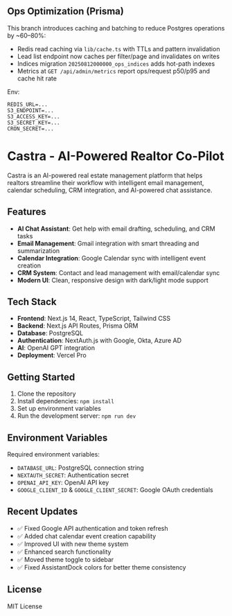 ## Ops Optimization (Prisma)

This branch introduces caching and batching to reduce Postgres operations by ~60–80%:

- Redis read caching via `lib/cache.ts` with TTLs and pattern invalidation
- Lead list endpoint now caches per filter/page and invalidates on writes
- Indices migration `20250812000000_ops_indices` adds hot-path indexes
- Metrics at `GET /api/admin/metrics` report ops/request p50/p95 and cache hit rate

Env:

```
REDIS_URL=...
S3_ENDPOINT=...
S3_ACCESS_KEY=...
S3_SECRET_KEY=...
CRON_SECRET=...
```

# Castra - AI-Powered Realtor Co-Pilot

Castra is an AI-powered real estate management platform that helps realtors streamline their workflow with intelligent email management, calendar scheduling, CRM integration, and AI-powered chat assistance.

## Features

- **AI Chat Assistant**: Get help with email drafting, scheduling, and CRM tasks
- **Email Management**: Gmail integration with smart threading and summarization
- **Calendar Integration**: Google Calendar sync with intelligent event creation
- **CRM System**: Contact and lead management with email/calendar sync
- **Modern UI**: Clean, responsive design with dark/light mode support

## Tech Stack

- **Frontend**: Next.js 14, React, TypeScript, Tailwind CSS
- **Backend**: Next.js API Routes, Prisma ORM
- **Database**: PostgreSQL
- **Authentication**: NextAuth.js with Google, Okta, Azure AD
- **AI**: OpenAI GPT integration
- **Deployment**: Vercel Pro

## Getting Started

1. Clone the repository
2. Install dependencies: `npm install`
3. Set up environment variables
4. Run the development server: `npm run dev`

## Environment Variables

Required environment variables:
- `DATABASE_URL`: PostgreSQL connection string
- `NEXTAUTH_SECRET`: Authentication secret
- `OPENAI_API_KEY`: OpenAI API key
- `GOOGLE_CLIENT_ID` & `GOOGLE_CLIENT_SECRET`: Google OAuth credentials

## Recent Updates

- ✅ Fixed Google API authentication and token refresh
- ✅ Added chat calendar event creation capability
- ✅ Improved UI with new theme system
- ✅ Enhanced search functionality
- ✅ Moved theme toggle to sidebar
- ✅ Fixed AssistantDock colors for better theme consistency

## License

MIT License
